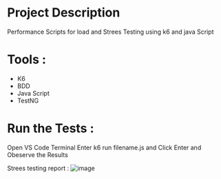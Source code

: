 # Project Description 
Performance Scripts for load and Strees Testing using k6 and java Script

# Tools :
- K6 
- BDD
- Java Script 
- TestNG 

# Run the Tests :
Open VS Code Terminal 
Enter k6 run filename.js and Click Enter and Obeserve the Results


Strees testing report : 
![image](https://github.com/user-attachments/assets/9de2b8e9-7f4f-4e86-ac73-a1ef7ea01bb3)

